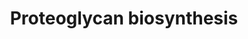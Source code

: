 ---
annotations:
- id: DOID:0050690
  type: Disease Ontology
  value: brachyolmia
- id: DOID:14687
  parent: genetic disease
  type: Disease Ontology
  value: diastrophic dysplasia
- id: DOID:206
  parent: genetic disease
  type: Disease Ontology
  value: hereditary multiple exostoses
- id: DOID:0070302
  parent: genetic disease
  type: Disease Ontology
  value: multiple epiphyseal dysplasia 7
- id: DOID:0070300
  parent: genetic disease
  type: Disease Ontology
  value: multiple epiphyseal dysplasia 4
- id: DOID:0060462
  type: Disease Ontology
  value: Desbuquois dysplasia
- id: DOID:0080055
  parent: genetic disease
  type: Disease Ontology
  value: achondrogenesis type IB
- id: PW:0000002
  parent: classic metabolic pathway
  type: Pathway Ontology
  value: classic metabolic pathway
- id: DOID:14743
  parent: genetic disease
  type: Disease Ontology
  value: trichorhinophalangeal syndrome type I
- id: DOID:0050648
  type: Disease Ontology
  value: atelosteogenesis
authors:
- Rlee
- Khanspers
- Egonw
- Azankl
- Eweitz
citedin: ''
communities:
- SkeletalDysplasia
description: Proteoglycan (PG) synthesis is a complex mechanism that can be divided
  in four main steps. Core protein synthesis occurs in the rough endoplasmic reticulum
  (RER). Once PG core protein has been synthesized, it moves from the RER to the Golgi
  apparatus where the first sugar of glycosaminoalycan (GAG) chain is added on Ser
  residues. GAG synthesis continues by glycosyltransferases that transfer sugar moieties
  from UDP-sugars to GAG chains. UDP-sugars are synthesized in the cytoplasm and are
  translocated in the Golgi apparatus by an antiporter with UMP. Then UDP, the by-product
  of glycosyltransferase reactions, is hydrolyzed to UMP and phosphate by calcium
  activated nucleotidase 1 (CANT1). Chondroitin, dermatan and heparan sulfate synthesis
  starts on a Ser residue of the PG core protein with the formation of a tetrasaccharide
  linkage region composed of a xylose (Xyl), two galactoses (Gal) and a glucuronic
  acid (GlcUA). After tetrasaccharide synthesis, GAG chain elongation continues through
  the binding of specific saccharides defining chondroitin sulfate, dermatan sulfate
  and heparan sulfate. Specific enzymes are involved in this process and mutations
  in their gene cause different types of skeletal dysplasia (indicated in red boxes).
  The third step is GAG sulfation.  Sulfate enters in cells through the SLC26A2 transporter
  and it is activated to 30-phosphoadenosine 50-phosphosulfate (PAPS) by PAPS synthase
  (PAPSS) in the cytosol. Through a PAPS transporter (PAPST), PAPS moves to Golgi
  apparatus where it is used as sulfate donor by sulfotransferases to sulfate GAGs.
  This reaction also produces phosphoadenosine phosphate (PAP), that is hydrolyzed
  into AMP and phosphate by a Golgi resident phosphoadenosine phosphate phosphatase
  (gPAPP). Once synthesized, PGs are secreted in extracellular space.  Sulfation of
  GAGs is an important step in PG synthesis determining PG properties. Inorganic sulfate
  enters in cells through a sulfate/chloride antiporter named SLC26A2, but a small
  amount of sulfate could be derived from sulfur-containing amino acid metabolism.
  To be used by Golgi sulfotransferases, sulfate is activated to 30-phosphoadenosine
  50-phosphosulfate (PAPS), the universal sulfate donor, by PAPS synthase (PAPSS2).
  The by-product of sulfotransferase reactions, phosphoadenosine phosphate (PAP),
  is hydrolyzed by a Golgi resident phosphoadenosine phosphate phosphatase (gPAPP)
  in order to prevent feedback inhibition of these reactions.  Linked with a dotted
  arrow to the GeneProduct nodes are skeletal dysplasias caused by mutation in the
  respective gene.  For further details, see [https://www.ncbi.nlm.nih.gov/pubmed/31286677].
last-edited: 2024-02-24
ndex: 0c854a80-8b6d-11eb-9e72-0ac135e8bacf
organisms:
- Homo sapiens
redirect_from:
- /index.php/Pathway:WP4784
- /instance/WP4784
- /instance/WP4784_r128877
revision: r128877
schema-jsonld:
- '@context': https://schema.org/
  '@id': https://wikipathways.github.io/pathways/WP4784.html
  '@type': Dataset
  creator:
    '@type': Organization
    name: WikiPathways
  description: Proteoglycan (PG) synthesis is a complex mechanism that can be divided
    in four main steps. Core protein synthesis occurs in the rough endoplasmic reticulum
    (RER). Once PG core protein has been synthesized, it moves from the RER to the
    Golgi apparatus where the first sugar of glycosaminoalycan (GAG) chain is added
    on Ser residues. GAG synthesis continues by glycosyltransferases that transfer
    sugar moieties from UDP-sugars to GAG chains. UDP-sugars are synthesized in the
    cytoplasm and are translocated in the Golgi apparatus by an antiporter with UMP.
    Then UDP, the by-product of glycosyltransferase reactions, is hydrolyzed to UMP
    and phosphate by calcium activated nucleotidase 1 (CANT1). Chondroitin, dermatan
    and heparan sulfate synthesis starts on a Ser residue of the PG core protein with
    the formation of a tetrasaccharide linkage region composed of a xylose (Xyl),
    two galactoses (Gal) and a glucuronic acid (GlcUA). After tetrasaccharide synthesis,
    GAG chain elongation continues through the binding of specific saccharides defining
    chondroitin sulfate, dermatan sulfate and heparan sulfate. Specific enzymes are
    involved in this process and mutations in their gene cause different types of
    skeletal dysplasia (indicated in red boxes). The third step is GAG sulfation.  Sulfate
    enters in cells through the SLC26A2 transporter and it is activated to 30-phosphoadenosine
    50-phosphosulfate (PAPS) by PAPS synthase (PAPSS) in the cytosol. Through a PAPS
    transporter (PAPST), PAPS moves to Golgi apparatus where it is used as sulfate
    donor by sulfotransferases to sulfate GAGs. This reaction also produces phosphoadenosine
    phosphate (PAP), that is hydrolyzed into AMP and phosphate by a Golgi resident
    phosphoadenosine phosphate phosphatase (gPAPP). Once synthesized, PGs are secreted
    in extracellular space.  Sulfation of GAGs is an important step in PG synthesis
    determining PG properties. Inorganic sulfate enters in cells through a sulfate/chloride
    antiporter named SLC26A2, but a small amount of sulfate could be derived from
    sulfur-containing amino acid metabolism. To be used by Golgi sulfotransferases,
    sulfate is activated to 30-phosphoadenosine 50-phosphosulfate (PAPS), the universal
    sulfate donor, by PAPS synthase (PAPSS2). The by-product of sulfotransferase reactions,
    phosphoadenosine phosphate (PAP), is hydrolyzed by a Golgi resident phosphoadenosine
    phosphate phosphatase (gPAPP) in order to prevent feedback inhibition of these
    reactions.  Linked with a dotted arrow to the GeneProduct nodes are skeletal dysplasias
    caused by mutation in the respective gene.  For further details, see [https://www.ncbi.nlm.nih.gov/pubmed/31286677].
  keywords:
  - ADENOSINE MONOPHOSPHATE
  - B3GALT6
  - B3GAT3
  - B4GALT7
  - CANT1
  - CHST14
  - CHST3
  - CHSY1
  - CSGALNACT1
  - Chloride
  - D-glucuronic acid
  - EXT1
  - EXT2
  - EXTL3
  - Galactose
  - IMPAD1
  - L-Iduronic acid
  - N-Acetylgalactosamine
  - N-acetylglucosamines
  - PAPS
  - PAPSS2
  - PO4(.2-)
  - Phosphoadenosine phosphate
  - SLC26A2
  - SLC35B2
  - SLC35B3
  - Sulfate ion (SO42-)
  - UDP
  - UDP galactose
  - UDP xylose
  - UMP
  - Uridine diphosphateglucuronic acid
  - XYLT1
  - XYLT2
  - Xylose
  license: CC0
  name: Proteoglycan biosynthesis
seo: CreativeWork
title: Proteoglycan biosynthesis
wpid: WP4784
---